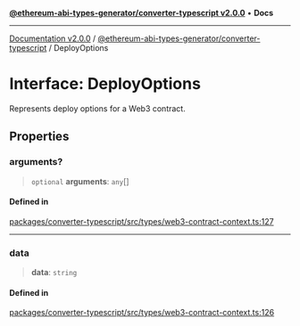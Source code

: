 [**@ethereum-abi-types-generator/converter-typescript v2.0.0**](../README.md) • **Docs**

***

[Documentation v2.0.0](../../../packages.md) / [@ethereum-abi-types-generator/converter-typescript](../README.md) / DeployOptions

# Interface: DeployOptions

Represents deploy options for a Web3 contract.

## Properties

### arguments?

> `optional` **arguments**: `any`[]

#### Defined in

[packages/converter-typescript/src/types/web3-contract-context.ts:127](https://github.com/niZmosis/ethereum-abi-types-generator/blob/51c0ac8a6ea35330201860f8469daa0efc6ae8f2/packages/converter-typescript/src/types/web3-contract-context.ts#L127)

***

### data

> **data**: `string`

#### Defined in

[packages/converter-typescript/src/types/web3-contract-context.ts:126](https://github.com/niZmosis/ethereum-abi-types-generator/blob/51c0ac8a6ea35330201860f8469daa0efc6ae8f2/packages/converter-typescript/src/types/web3-contract-context.ts#L126)
